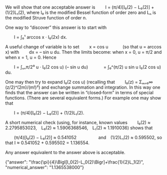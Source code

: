 We will show that one acceptable answer is
  I = (π/4)[I₀(2) − L₀(2)] + (1/2)L₁(2),
where I₀ is the modified Bessel function of order zero and Lₙ is the modified Struve function of order n.

One way to “discover” this answer is to start with

  I = ∫₀¹ arccos x · I₀(2x) dx.

A useful change of variable is to set
  x = cos u    (so that u = arccos x)
with 
  dx = – sin u du.
Then the limits become: when x = 0, u = π/2 and when x = 1, u = 0. Hence

  I = ∫ᵤ₌π/2⁰ u · I₀(2 cos u) (– sin u du)
    = ∫₀^(π/2) u sin u I₀(2 cos u) du.

One may then try to expand I₀(2 cos u) (recalling that
  I₀(z) = Σₘ₌₀∞ (z/2)^(2m)/(m!)²)
and exchange summation and integration. In this way one finds that the answer can be written in “closed‐form” in terms of special functions. (There are several equivalent forms.) For example one may show that

  I = (π/4)[I₀(2) − L₀(2)] + (1/2)L₁(2).

A short numerical check (using, for instance, known values
  I₀(2) ≈ 2.2795853023, L₀(2) ≈ 1.5906368546, L₁(2) ≈ 1.1910036)
shows that

  (π/4)[I₀(2) − L₀(2)] ≈ 0.541052     and (1/2)L₁(2) ≈ 0.595502,
so that I ≈ 0.541052 + 0.595502 = 1.136554.

Any answer equivalent to the answer above is acceptable.

{"answer": "\\frac{\\pi}{4}\\Bigl[I_0(2)-L_0(2)\\Bigr]+\\frac{1}{2}L_1(2)", "numerical_answer": "1.1365538000"}